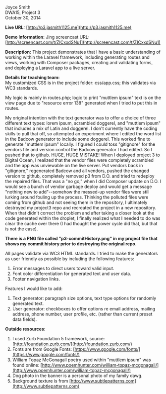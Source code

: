 Joyce Smith  
DWA15, Project 3  
October 30, 2014

**Live URL:** [http://p3.jasmith1125.me](http://p3.jasmith1125.me)

**Demo Information:** Jing screencast URL: [http://screencast.com/t/ZICxxdSNu1](http://screencast.com/t/ZICxxdSNu1)

**Description:** This project demonstrates that I have a basic understanding of working within the Laravel framework, including generating routes and views, working with Composer packages, creating and validating forms, and deploying a Laravel app to a live server. 

**Details for teaching team:**  
My customized CSS is in the project folder: css/app.css; this validates via WC3 standards.  

My logic is mainly in routes.php; logic to print "muttlem ipsum" text is on the view page due to "resource error 138" generated when I tried to put this in routes. 

My original intention with the text generator was to offer a choice of three different text types: lorem ipsum, scrambled doggerel, and  "muttlem ipsum" that includes a mix of Latin and doggerel. I don't currently have the coding skills to pull that off, so attempted an experiment where I edited the word list in the Badcow generator to include some doggerel. This worked fine to generate "muttlem ipsum" locally. I figured I could toss "gitignore" for the vendors file and version control the Badcow generator I had edited. So I pushed that to github. HUGE, HUGE MISTAKE! When I deployed project 3 to Digital Ocean, I realized that the vendor files were completely scrambled and the app was unviewable on the live server. Put vendors back in "gitignore," regenerated Badcow and all vendors, pushed the changed version to github, completely removed p3 from D.O. and tried to redeploy the repaired files. That was a "no go," when I did Composer update on D.O. I would see a bunch of vendor garbage deploy and would get a message "nothing new to add"--somehow the messed-up vendor files were still lurking around fouling up the process. Thinking the polluted files were coming from github and not seeing them in the repository, I ultimately destroyed my project3 repo and recreated the project in a new repository. When that didn't correct the problem and after taking a closer look at the code generated within the droplet, I finally realized what I needed to do was clear the cache over there (I had thought the power cycle did that, but that is not the case).   

**There is a PNG file called "p3-commitHistory.png" in my project file that shows my commit history prior to destroying the original repo.**

All pages validate via WC3 HTML standards. I tried to make the generators as user friendly as possible by including the following features:  
1. Error messages to direct users toward valid input.   
2. Font color differentiation for generated text and user data.  
3. Footer navigation links.

Features I would like to add:
1. Text generator: paragraph size options, text type options for randomly generated text.
2. User generator: checkboxes to offer options re email address, mailing address, phone number, user profile, etc. (rather than current preset data fields).

**Outside resources:**  
1. I used Zurb Foundation 5 framework, source:  [http://foundation.zurb.com/](http://foundation.zurb.com/)  
2. Fonts are from Google Fonts: [https://www.google.com/fonts/](https://www.google.com/fonts/)  
3. William Topaz McGonagall poetry used within "muttlem ipsum" was found online: [http://www.poemhunter.com/william-topaz-mcgonagall/](http://www.poemhunter.com/william-topaz-mcgonagall/)  
4. Dog photo in the banner is a personal photo of my family dawg.  
5. Background texture is from [http://www.subtlepatterns.com](http://www.subtlepatterns.com)